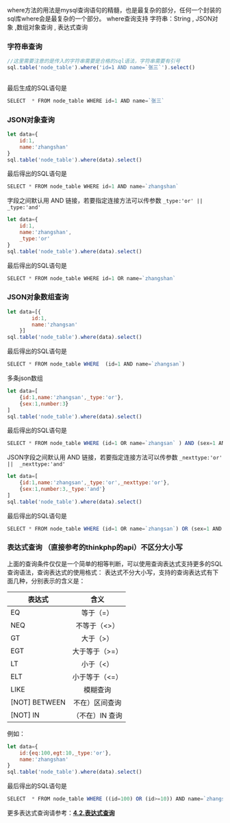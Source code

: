 where方法的用法是mysql查询语句的精髓，也是最复杂的部分，任何一个封装的sql库where会是最复杂的一个部分。
where查询支持 字符串：String , JSON对象 ,数组对象查询 , 表达式查询

### 字符串查询

```js 
//这里需要注意的是传入的字符串需要是合格的sql语法，字符串需要有引号
sql.table('node_table').where('id=1 AND name=`张三`').select()
    
```

最后生成的SQL语句是 
```js
SELECT  * FROM node_table WHERE id=1 AND name=`张三`
```


### JSON对象查询

```js
let data={
    id:1,
    name:'zhangshan'
}
sql.table('node_table').where(data).select()
```

最后得出的SQL语句是
```js
SELECT * FROM node_table WHERE id=1 AND name=`zhangshan`
```

字段之间默认用 AND 链接，若要指定连接方法可以传参数 `_type:'or' ||  _type:'and'`

```js
let data={
    id:1,
    name:'zhangshan',
    _type:'or'
}
sql.table('node_table').where(data).select()
```

最后得出的SQL语句是
```js
SELECT * FROM node_table WHERE id=1 OR name=`zhangshan`
```

### JSON对象数组查询
```js
let data=[{
        id:1,
        name:'zhangsan'
    }]
sql.table('node_table').where(data).select()
```

最后得出的SQL语句是
```js
SELECT * FROM node_table WHERE  (id=1 AND name=`zhangsan`) 
```

多条json数组
```js
let data=[
    {id:1,name:'zhangsan',_type:'or'},
    {sex:1,number:3}
]
sql.table('node_table').where(data).select()
```

最后得出的SQL语句是
```js
SELECT * FROM node_table WHERE (id=1 OR name=`zhangsan` ) AND (sex=1 AND number=3 )
```

JSON字段之间默认用 AND 链接，若要指定连接方法可以传参数 `_nexttype:'or' ||  _nexttype:'and'`

```js
let data=[
    {id:1,name:'zhangsan',_type:'or',_nexttype:'or'},
    {sex:1,number:3,_type:'and'}
]
sql.table('node_table').where(data).select()
```

最后得出的SQL语句是
```js
SELECT * FROM node_table WHERE (id=1 OR name=`zhangsan`) OR (sex=1 AND number=3)
```


### 表达式查询 （直接参考的thinkphp的api）不区分大小写
上面的查询条件仅仅是一个简单的相等判断，可以使用查询表达式支持更多的SQL查询语法，查询表达式的使用格式：
表达式不分大小写，支持的查询表达式有下面几种，分别表示的含义是：

|表达式         | 含义            |
| ------------- |:-------------: |
| EQ            | 等于（=）        |
| NEQ           | 不等于（<>）     |
| GT            | 大于（>）        |
| EGT           | 大于等于（>=）    |
| LT            | 小于（<）        |
| ELT           | 小于等于（<=）    |
| LIKE          | 模糊查询         |
| [NOT] BETWEEN | 不在）区间查询    |
| [NOT] IN      | （不在）IN 查询   |

例如：
```js
let data={
    id:{eq:100,egt:10,_type:'or'},
    name:'zhangshan'
}
sql.table('node_table').where(data).select()
```

最后得出的SQL语句是
```js
SELECT  * FROM node_table WHERE ((id=100) OR (id>=10)) AND name=`zhangshan`
```

更多表达式查询请参考：[**4.2.表达式查询**](/docs/advanced/bdssearch.md)



